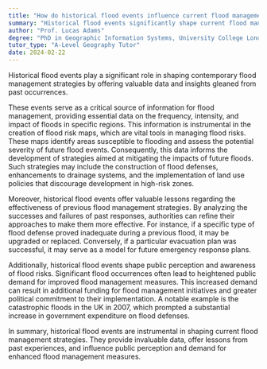 ```yaml
---
title: "How do historical flood events influence current flood management strategies?"
summary: "Historical flood events significantly shape current flood management strategies by providing valuable data and lessons learned."
author: "Prof. Lucas Adams"
degree: "PhD in Geographic Information Systems, University College London"
tutor_type: "A-Level Geography Tutor"
date: 2024-02-22
---
```


Historical flood events play a significant role in shaping contemporary flood management strategies by offering valuable data and insights gleaned from past occurrences.

These events serve as a critical source of information for flood management, providing essential data on the frequency, intensity, and impact of floods in specific regions. This information is instrumental in the creation of flood risk maps, which are vital tools in managing flood risks. These maps identify areas susceptible to flooding and assess the potential severity of future flood events. Consequently, this data informs the development of strategies aimed at mitigating the impacts of future floods. Such strategies may include the construction of flood defenses, enhancements to drainage systems, and the implementation of land use policies that discourage development in high-risk zones.

Moreover, historical flood events offer valuable lessons regarding the effectiveness of previous flood management strategies. By analyzing the successes and failures of past responses, authorities can refine their approaches to make them more effective. For instance, if a specific type of flood defense proved inadequate during a previous flood, it may be upgraded or replaced. Conversely, if a particular evacuation plan was successful, it may serve as a model for future emergency response plans.

Additionally, historical flood events shape public perception and awareness of flood risks. Significant flood occurrences often lead to heightened public demand for improved flood management measures. This increased demand can result in additional funding for flood management initiatives and greater political commitment to their implementation. A notable example is the catastrophic floods in the UK in 2007, which prompted a substantial increase in government expenditure on flood defenses.

In summary, historical flood events are instrumental in shaping current flood management strategies. They provide invaluable data, offer lessons from past experiences, and influence public perception and demand for enhanced flood management measures.
    